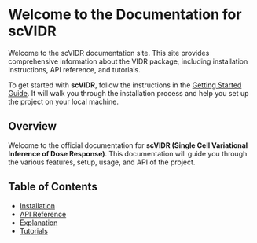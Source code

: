 # Welcome to the Documentation for scVIDR

Welcome to the scVIDR documentation site. This site provides comprehensive information about the VIDR package, including installation instructions, API reference, and tutorials.

To get started with **scVIDR**, follow the instructions in the [Getting Started Guide](installation/getting-started.md). It will walk 
you through the installation process and help you set up the project on your local machine.

## Overview

Welcome to the official documentation for **scVIDR (Single Cell Variational Inference of Dose Response)**. This documentation will guide 
you through the various features, setup, 
usage, and API of the project. 



## Table of Contents

- [Installation](installation/getting-started.md)
- [API Reference](API/API-introduction.md)
- [Explanation](explanation/explanation-introduction.md)
- [Tutorials](tutorials/tutorials-introduction.md)





